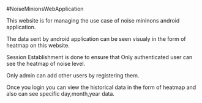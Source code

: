 #NoiseMinionsWebApplication

This website is for managing the use case of noise mininons android application.

The data sent by android application can be seen visualy in the form of heatmap on this website.

Session Establishment is done to ensure that Only authenticated user can see the heatmap of noise level.

Only admin can add other users by registering them.

Once you login you can view the historical data in the form of heatmap and also can see specific day,month,year data.

 

